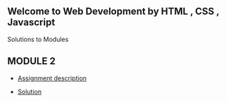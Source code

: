 ## Welcome to Web Development by HTML , CSS , Javascript 

Solutions to Modules 






## MODULE 2
* [Assignment description](./descriptions/assignment2/Assignment-2.md)

* [Solution](https://srishcodes.github.io/MenuCard/mod2_soln/)











